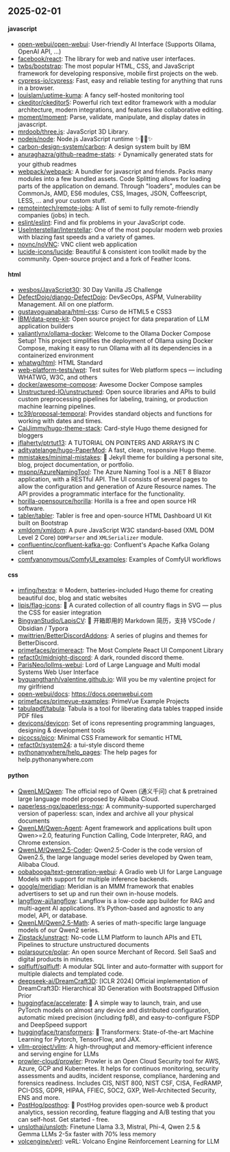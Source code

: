 ## 2025-02-01

#### javascript
* [open-webui/open-webui](https://github.com/open-webui/open-webui): User-friendly AI Interface (Supports Ollama, OpenAI API, ...)
* [facebook/react](https://github.com/facebook/react): The library for web and native user interfaces.
* [twbs/bootstrap](https://github.com/twbs/bootstrap): The most popular HTML, CSS, and JavaScript framework for developing responsive, mobile first projects on the web.
* [cypress-io/cypress](https://github.com/cypress-io/cypress): Fast, easy and reliable testing for anything that runs in a browser.
* [louislam/uptime-kuma](https://github.com/louislam/uptime-kuma): A fancy self-hosted monitoring tool
* [ckeditor/ckeditor5](https://github.com/ckeditor/ckeditor5): Powerful rich text editor framework with a modular architecture, modern integrations, and features like collaborative editing.
* [moment/moment](https://github.com/moment/moment): Parse, validate, manipulate, and display dates in javascript.
* [mrdoob/three.js](https://github.com/mrdoob/three.js): JavaScript 3D Library.
* [nodejs/node](https://github.com/nodejs/node): Node.js JavaScript runtime ✨🐢🚀✨
* [carbon-design-system/carbon](https://github.com/carbon-design-system/carbon): A design system built by IBM
* [anuraghazra/github-readme-stats](https://github.com/anuraghazra/github-readme-stats): ⚡ Dynamically generated stats for your github readmes
* [webpack/webpack](https://github.com/webpack/webpack): A bundler for javascript and friends. Packs many modules into a few bundled assets. Code Splitting allows for loading parts of the application on demand. Through "loaders", modules can be CommonJs, AMD, ES6 modules, CSS, Images, JSON, Coffeescript, LESS, ... and your custom stuff.
* [remoteintech/remote-jobs](https://github.com/remoteintech/remote-jobs): A list of semi to fully remote-friendly companies (jobs) in tech.
* [eslint/eslint](https://github.com/eslint/eslint): Find and fix problems in your JavaScript code.
* [UseInterstellar/Interstellar](https://github.com/UseInterstellar/Interstellar): One of the most popular modern web proxies with blazing fast speeds and a variety of games.
* [novnc/noVNC](https://github.com/novnc/noVNC): VNC client web application
* [lucide-icons/lucide](https://github.com/lucide-icons/lucide): Beautiful & consistent icon toolkit made by the community. Open-source project and a fork of Feather Icons.

#### html
* [wesbos/JavaScript30](https://github.com/wesbos/JavaScript30): 30 Day Vanilla JS Challenge
* [DefectDojo/django-DefectDojo](https://github.com/DefectDojo/django-DefectDojo): DevSecOps, ASPM, Vulnerability Management. All on one platform.
* [gustavoguanabara/html-css](https://github.com/gustavoguanabara/html-css): Curso de HTML5 e CSS3
* [IBM/data-prep-kit](https://github.com/IBM/data-prep-kit): Open source project for data preparation of LLM application builders
* [valiantlynx/ollama-docker](https://github.com/valiantlynx/ollama-docker): Welcome to the Ollama Docker Compose Setup! This project simplifies the deployment of Ollama using Docker Compose, making it easy to run Ollama with all its dependencies in a containerized environment
* [whatwg/html](https://github.com/whatwg/html): HTML Standard
* [web-platform-tests/wpt](https://github.com/web-platform-tests/wpt): Test suites for Web platform specs — including WHATWG, W3C, and others
* [docker/awesome-compose](https://github.com/docker/awesome-compose): Awesome Docker Compose samples
* [Unstructured-IO/unstructured](https://github.com/Unstructured-IO/unstructured): Open source libraries and APIs to build custom preprocessing pipelines for labeling, training, or production machine learning pipelines.
* [tc39/proposal-temporal](https://github.com/tc39/proposal-temporal): Provides standard objects and functions for working with dates and times.
* [CaiJimmy/hugo-theme-stack](https://github.com/CaiJimmy/hugo-theme-stack): Card-style Hugo theme designed for bloggers
* [jflaherty/ptrtut13](https://github.com/jflaherty/ptrtut13): A TUTORIAL ON POINTERS AND ARRAYS IN C
* [adityatelange/hugo-PaperMod](https://github.com/adityatelange/hugo-PaperMod): A fast, clean, responsive Hugo theme.
* [mmistakes/minimal-mistakes](https://github.com/mmistakes/minimal-mistakes): 📐 Jekyll theme for building a personal site, blog, project documentation, or portfolio.
* [mspnp/AzureNamingTool](https://github.com/mspnp/AzureNamingTool): The Azure Naming Tool is a .NET 8 Blazor application, with a RESTful API. The UI consists of several pages to allow the configuration and generation of Azure Resource names. The API provides a programmatic interface for the functionality.
* [horilla-opensource/horilla](https://github.com/horilla-opensource/horilla): Horilla is a free and open source HR software.
* [tabler/tabler](https://github.com/tabler/tabler): Tabler is free and open-source HTML Dashboard UI Kit built on Bootstrap
* [xmldom/xmldom](https://github.com/xmldom/xmldom): A pure JavaScript W3C standard-based (XML DOM Level 2 Core) `DOMParser` and `XMLSerializer` module.
* [confluentinc/confluent-kafka-go](https://github.com/confluentinc/confluent-kafka-go): Confluent's Apache Kafka Golang client
* [comfyanonymous/ComfyUI_examples](https://github.com/comfyanonymous/ComfyUI_examples): Examples of ComfyUI workflows

#### css
* [imfing/hextra](https://github.com/imfing/hextra): 🔯 Modern, batteries-included Hugo theme for creating beautiful doc, blog and static websites
* [lipis/flag-icons](https://github.com/lipis/flag-icons): 🎏 A curated collection of all country flags in SVG — plus the CSS for easier integration
* [BingyanStudio/LapisCV](https://github.com/BingyanStudio/LapisCV): 📃 开箱即用的 Markdown 简历，支持 VSCode / Obsidian / Typora
* [mwittrien/BetterDiscordAddons](https://github.com/mwittrien/BetterDiscordAddons): A series of plugins and themes for BetterDiscord.
* [primefaces/primereact](https://github.com/primefaces/primereact): The Most Complete React UI Component Library
* [refact0r/midnight-discord](https://github.com/refact0r/midnight-discord): A dark, rounded discord theme.
* [ParisNeo/lollms-webui](https://github.com/ParisNeo/lollms-webui): Lord of Large Language and Multi modal Systems Web User Interface
* [byquangthanh/valentine.github.io](https://github.com/byquangthanh/valentine.github.io): Will you be my valentine project for my girlfriend
* [open-webui/docs](https://github.com/open-webui/docs): https://docs.openwebui.com
* [primefaces/primevue-examples](https://github.com/primefaces/primevue-examples): PrimeVue Example Projects
* [tabulapdf/tabula](https://github.com/tabulapdf/tabula): Tabula is a tool for liberating data tables trapped inside PDF files
* [devicons/devicon](https://github.com/devicons/devicon): Set of icons representing programming languages, designing & development tools
* [picocss/pico](https://github.com/picocss/pico): Minimal CSS Framework for semantic HTML
* [refact0r/system24](https://github.com/refact0r/system24): a tui-style discord theme
* [pythonanywhere/help_pages](https://github.com/pythonanywhere/help_pages): The help pages for help.pythonanywhere.com

#### python
* [QwenLM/Qwen](https://github.com/QwenLM/Qwen): The official repo of Qwen (通义千问) chat & pretrained large language model proposed by Alibaba Cloud.
* [paperless-ngx/paperless-ngx](https://github.com/paperless-ngx/paperless-ngx): A community-supported supercharged version of paperless: scan, index and archive all your physical documents
* [QwenLM/Qwen-Agent](https://github.com/QwenLM/Qwen-Agent): Agent framework and applications built upon Qwen>=2.0, featuring Function Calling, Code Interpreter, RAG, and Chrome extension.
* [QwenLM/Qwen2.5-Coder](https://github.com/QwenLM/Qwen2.5-Coder): Qwen2.5-Coder is the code version of Qwen2.5, the large language model series developed by Qwen team, Alibaba Cloud.
* [oobabooga/text-generation-webui](https://github.com/oobabooga/text-generation-webui): A Gradio web UI for Large Language Models with support for multiple inference backends.
* [google/meridian](https://github.com/google/meridian): Meridian is an MMM framework that enables advertisers to set up and run their own in-house models.
* [langflow-ai/langflow](https://github.com/langflow-ai/langflow): Langflow is a low-code app builder for RAG and multi-agent AI applications. It’s Python-based and agnostic to any model, API, or database.
* [QwenLM/Qwen2.5-Math](https://github.com/QwenLM/Qwen2.5-Math): A series of math-specific large language models of our Qwen2 series.
* [Zipstack/unstract](https://github.com/Zipstack/unstract): No-code LLM Platform to launch APIs and ETL Pipelines to structure unstructured documents
* [polarsource/polar](https://github.com/polarsource/polar): An open source Merchant of Record. Sell SaaS and digital products in minutes.
* [sqlfluff/sqlfluff](https://github.com/sqlfluff/sqlfluff): A modular SQL linter and auto-formatter with support for multiple dialects and templated code.
* [deepseek-ai/DreamCraft3D](https://github.com/deepseek-ai/DreamCraft3D): [ICLR 2024] Official implementation of DreamCraft3D: Hierarchical 3D Generation with Bootstrapped Diffusion Prior
* [huggingface/accelerate](https://github.com/huggingface/accelerate): 🚀 A simple way to launch, train, and use PyTorch models on almost any device and distributed configuration, automatic mixed precision (including fp8), and easy-to-configure FSDP and DeepSpeed support
* [huggingface/transformers](https://github.com/huggingface/transformers): 🤗 Transformers: State-of-the-art Machine Learning for Pytorch, TensorFlow, and JAX.
* [vllm-project/vllm](https://github.com/vllm-project/vllm): A high-throughput and memory-efficient inference and serving engine for LLMs
* [prowler-cloud/prowler](https://github.com/prowler-cloud/prowler): Prowler is an Open Cloud Security tool for AWS, Azure, GCP and Kubernetes. It helps for continuos monitoring, security assessments and audits, incident response, compliance, hardening and forensics readiness. Includes CIS, NIST 800, NIST CSF, CISA, FedRAMP, PCI-DSS, GDPR, HIPAA, FFIEC, SOC2, GXP, Well-Architected Security, ENS and more.
* [PostHog/posthog](https://github.com/PostHog/posthog): 🦔 PostHog provides open-source web & product analytics, session recording, feature flagging and A/B testing that you can self-host. Get started - free.
* [unslothai/unsloth](https://github.com/unslothai/unsloth): Finetune Llama 3.3, Mistral, Phi-4, Qwen 2.5 & Gemma LLMs 2-5x faster with 70% less memory
* [volcengine/verl](https://github.com/volcengine/verl): veRL: Volcano Engine Reinforcement Learning for LLM
